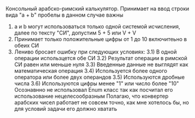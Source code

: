 Консольный арабско-римский калькулятор.
Принимает на ввод строки вида "a + b" пробелы в данном случае важны

1) a и b могут использоваться только одной системой исчисления, далее по тексту "СИ", допустим 5 + 5 или V + V
2) Принимает только положительные цифры от 1 до 10 включитеьно в обеих СИ
3) Лениво бросает ошибку при следующих условиях:
   3.1) В одной операции использцется обе СИ
   3.2) Результат операции в римской СИ равен или меньше нуля
   3.3) Введенные данные не выглядят как математическая операция
   3.4) Используется более одного оператора или более двух операндов
   3.5) Используются дробные числа
   3.6) Используются цифры менее "1" или число более "10"
Осознавнно не использовал Enum класс так как посчитал его использование нецелесообразным
Полагаю, что конвертер арабских чисел работает не совсем точно, как мне хотелось бы, но для условий задачи его должно хватать 

